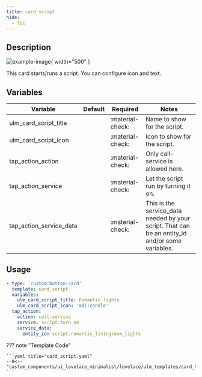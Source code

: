 ```yaml
---
title: card_script
hide:
  - toc
---
```

<!-- markdownlint-disable MD046 -->

## Description

![example-image](../../assets/img/ulm_cards/card_script.png){ width="500" }

This card starts/runs a script. You can configure icon and text.

## Variables

| Variable | Default | Required         | Notes             |
|----------|---------|------------------|-------------------|
| ulm_card_script_title     |         | :material-check: | Name to show for the script. |
|ulm_card_script_icon|   | :material-check: | Icon to show for the script. |
|tap_action_action|   | :material-check: | Only call-service is allowed here. |
|tap_action_service|   | :material-check: | Let the script run by turning it on. |
|tap_action_service_data|   | :material-check: | This is the service_data needed by your script. That can be an entity_id and/or some variables. |

## Usage

```yaml
- type: 'custom:button-card'
  template: card_script
  variables:
    ulm_card_script_title: Romantic lights
    ulm_card_script_icon: 'mdi:candle'
  tap_action:
    action: call-service
    service: script.turn_on
    service_data:
      entity_id: script.romantic_livingroom_lights
```

??? note "Template Code"

    ```yaml title="card_script.yaml"
    --8<-- "custom_components/ui_lovelace_minimalist/lovelace/ulm_templates/card_templates/cards/card_script.yaml"
    ```
